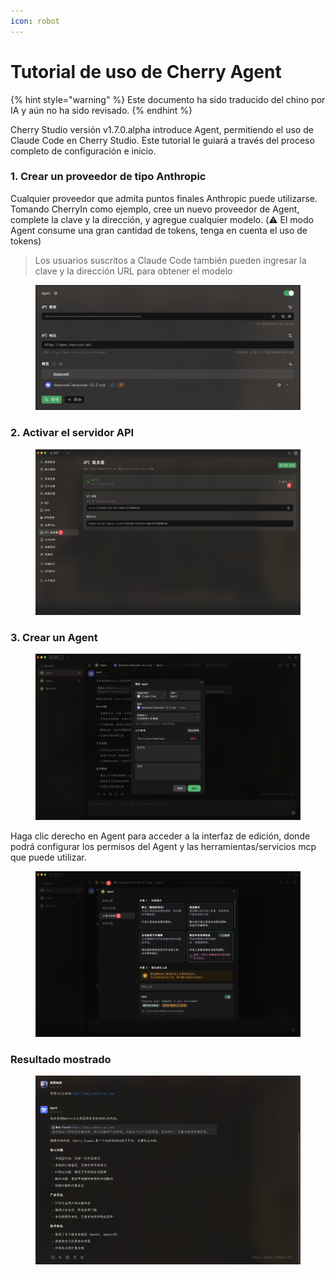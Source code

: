 ```yaml
---
icon: robot
---
```

# Tutorial de uso de Cherry Agent


{% hint style="warning" %}
Este documento ha sido traducido del chino por IA y aún no ha sido revisado.
{% endhint %}




Cherry Studio versión v1.7.0.alpha introduce Agent, permitiendo el uso de Claude Code en Cherry Studio. Este tutorial le guiará a través del proceso completo de configuración e inicio.

### 1. Crear un proveedor de tipo Anthropic

&#x20;Cualquier proveedor que admita puntos finales Anthropic puede utilizarse. Tomando CherryIn como ejemplo, cree un nuevo proveedor de Agent, complete la clave y la dirección, y agregue cualquier modelo. (⚠️ El modo Agent consume una gran cantidad de tokens, tenga en cuenta el uso de tokens)

> Los usuarios suscritos a Claude Code también pueden ingresar la clave y la dirección URL para obtener el modelo

<figure><img src="../.gitbook/assets/CleanShot 2025-10-12 at 20.26.35@2x.png" alt=""><figcaption></figcaption></figure>

### 2. Activar el servidor API

<figure><img src="../.gitbook/assets/CleanShot 2025-10-12 at 19.56.22@2x.png" alt=""><figcaption></figcaption></figure>

### 3. Crear un Agent

<figure><img src="../.gitbook/assets/CleanShot 2025-10-12 at 20.24.43@2x.png" alt=""><figcaption></figcaption></figure>

Haga clic derecho en Agent para acceder a la interfaz de edición, donde podrá configurar los permisos del Agent y las herramientas/servicios mcp que puede utilizar.

<figure><img src="../.gitbook/assets/CleanShot 2025-10-12 at 20.25.10@2x (1).png" alt=""><figcaption></figcaption></figure>

### Resultado mostrado

<figure><img src="../.gitbook/assets/CleanShot 2025-10-12 at 20.30.26@2x (1).png" alt=""><figcaption></figcaption></figure>